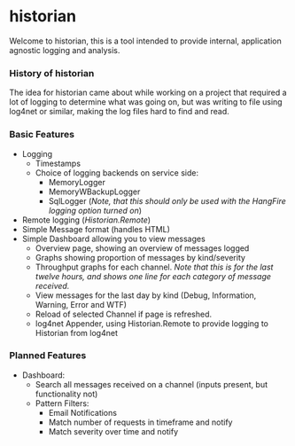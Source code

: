 # historian

Welcome to historian, this is a tool intended to provide internal, application agnostic logging and analysis.

### History of historian
The idea for historian came about while working on a project that required a lot of logging to determine what was going on, but was writing to file using log4net or similar, making the log files hard to find and read.

### Basic Features
- Logging
  - Timestamps
  - Choice of logging backends on service side:
    - MemoryLogger
    - MemoryWBackupLogger
    - SqlLogger (*Note, that this should only be used with the HangFire logging option turned on*)
- Remote logging (*Historian.Remote*)
- Simple Message format (handles HTML)
- Simple Dashboard allowing you to view messages
  - Overview page, showing an overview of messages logged
  - Graphs showing proportion of messages by kind/severity
  - Throughput graphs for each channel. *Note that this is for the last twelve hours, and shows one line for each category of message received.*
  - View messages for the last day by kind (Debug, Information, Warning, Error and WTF)
  - Reload of selected Channel if page is refreshed.
  - log4net Appender, using Historian.Remote to provide logging to Historian from log4net

### Planned Features
- Dashboard:
  - Search all messages received on a channel (inputs present, but functionality not)
  - Pattern Filters:
    - Email Notifications
    - Match number of requests in timeframe and notify
    - Match severity over time and notify
